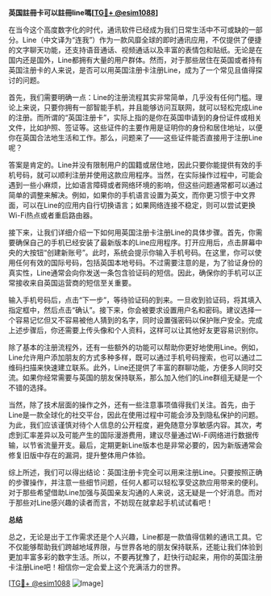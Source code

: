 **英国註冊卡可以註冊line嗎[[TG💪+ @esim1088](https://t.me/s/esim1088)]**

在当今这个高度数字化的时代，通讯软件已经成为我们日常生活中不可或缺的一部分。Line（中文译为“连我”）作为一款风靡全球的即时通讯应用，不仅提供了便捷的文字聊天功能，还支持语音通话、视频通话以及丰富的表情包和贴纸。无论是在国内还是国外，Line都拥有大量的用户群体。然而，对于那些居住在英国或者持有英国注册卡的人来说，是否可以用英国注册卡注册Line，成为了一个常见且值得探讨的问题。

首先，我们需要明确一点：Line的注册流程其实非常简单，几乎没有任何门槛。理论上来说，只要你拥有一部智能手机，并且能够访问互联网，就可以轻松完成Line的注册。而所谓的“英国注册卡”，实际上指的是你在英国申请到的身份证件或相关文件，比如护照、签证等。这些证件的主要作用是证明你的身份和居住地址，以便你在英国合法地生活和工作。那么，问题来了——这些证件能否直接用于注册Line呢？

答案是肯定的。Line并没有限制用户的国籍或居住地，因此只要你能提供有效的手机号码，就可以顺利注册并使用这款应用程序。当然，在实际操作过程中，可能会遇到一些小麻烦，比如语言障碍或者网络环境的影响，但这些问题通常都可以通过简单的调整来解决。例如，如果你的手机语言设置为英文，而你更习惯于中文界面，可以在Line的应用内自行切换语言；如果网络连接不稳定，则可以尝试更换Wi-Fi热点或者重启路由器。

接下来，让我们详细介绍一下如何用英国注册卡注册Line的具体步骤。首先，你需要确保自己的手机已经安装了最新版本的Line应用程序。打开应用后，点击屏幕中央的大按钮“创建新账号”。此时，系统会提示你输入手机号码。在这里，你可以使用任何有效的国际号码，包括英国本地号码。不过需要注意的是，为了验证身份的真实性，Line通常会向你发送一条包含验证码的短信。因此，确保你的手机可以正常接收来自英国运营商的短信至关重要。

输入手机号码后，点击“下一步”，等待验证码的到来。一旦收到验证码，将其填入指定框中，然后点击“确认”。接下来，你会被要求设置用户名和密码。建议选择一个容易记忆但又不容易被他人猜到的名字，同时设置强密码以保护账户安全。完成上述步骤后，你还需要上传头像和个人资料，这样可以让其他好友更容易识别你。

除了基本的注册流程外，还有一些额外的功能可以帮助你更好地使用Line。例如，Line允许用户添加朋友的方式多种多样，既可以通过手机号码搜索，也可以通过二维码扫描来快速建立联系。此外，Line还提供了丰富的群聊功能，方便多人同时交流。如果你经常需要与英国的朋友保持联系，那么加入他们的Line群组无疑是一个不错的选择。

当然，除了技术层面的操作之外，还有一些注意事项值得我们关注。首先，由于Line是一款全球化的社交平台，因此在使用过程中可能会涉及到隐私保护的问题。为此，我们应该谨慎对待个人信息的公开程度，避免随意分享敏感内容。其次，考虑到汇率差异以及可能产生的国际漫游费用，建议尽量通过Wi-Fi网络进行数据传输，以节省流量开支。最后，定期更新Line版本也是非常必要的，因为新版通常会修复旧版中存在的漏洞，提升整体用户体验。

综上所述，我们可以得出结论：英国注册卡完全可以用来注册Line。只要按照正确的步骤操作，并注意一些细节问题，任何人都可以轻松享受这款应用带来的便利。对于那些希望借助Line加强与英国亲友沟通的人来说，这无疑是一个好消息。而对于那些对Line感兴趣的读者而言，不妨现在就拿起手机试试看吧！

**总结**

总之，无论是出于工作需求还是个人兴趣，Line都是一款值得信赖的通讯工具。它不仅能够帮助我们跨越地域界限，与世界各地的朋友保持联系，还能让我们体验到更加丰富多彩的数字生活。所以，不要再犹豫了，赶快行动起来，用你的英国注册卡注册Line吧！相信你一定会爱上这个充满活力的世界。

[[TG💪+ @esim1088](https://t.me/s/esim1088) ![Image](https://i.postimg.cc/4NQfJmqS/Snipaste-2025-05-13-00-14-12.png)]
